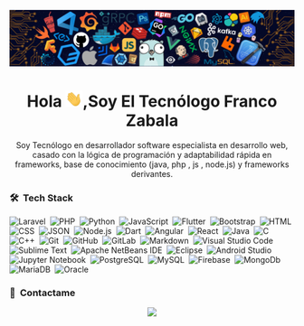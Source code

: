 ![Github Banner](https://github.com/Jaydeep-Yadav/Jaydeep-Yadav/blob/main/banner.png)

<h1 align="center">Hola <img src="https://raw.githubusercontent.com/KevinPatel04/KevinPatel04/master/Hi.gif" width="30px">,Soy El Tecnólogo Franco  Zabala</h1>

<p align="center" width="150px">Soy Tecnólogo en desarrollador software especialista en desarrollo web,<br/> casado con la lógica de programación y adaptabilidad rápida en frameworks, base de conocimiento (java, php , js , node.js) y frameworks derivantes.</p>


### 🛠 &nbsp;Tech Stack

![Laravel](https://img.shields.io/badge/-Laravel-05122A?style=flat&logo=laravel&logoColor=FF2D20)&nbsp;
![PHP](https://img.shields.io/badge/-PHP-05122A?style=flat&logo=php&logoColor=777BB4)&nbsp;
![Python](https://img.shields.io/badge/-Python-05122A?style=flat&logo=python)&nbsp;
![JavaScript](https://img.shields.io/badge/-JavaScript-05122A?style=flat&logo=javascript)&nbsp;
![Flutter](https://img.shields.io/badge/-Flutter-05122A?style=flat&logo=flutter&logoColor=02569B)&nbsp;
![Bootstrap](https://img.shields.io/badge/-Bootstrap-05122A?style=flat&logo=bootstrap&logoColor=563D7C)&nbsp;
![HTML](https://img.shields.io/badge/-HTML-05122A?style=flat&logo=HTML5)&nbsp;
![CSS](https://img.shields.io/badge/-CSS-05122A?style=flat&logo=CSS3&logoColor=1572B6)&nbsp;
![JSON](https://img.shields.io/badge/-JSON-05122A?style=flat&logo=json&logoColor=000000)&nbsp;
![Node.js](https://img.shields.io/badge/-Node.js-05122A?style=flat&logo=node.js&logoColor=339933)&nbsp;
![Dart](https://img.shields.io/badge/-Dart-05122A?style=flat&logo=dart&logoColor=1075C2)&nbsp;
![Angular](https://img.shields.io/badge/-Angular-05122A?style=flat&logo=angular)&nbsp;
![React](https://img.shields.io/badge/-ReactJs-05122A?style=flat&logo=react)&nbsp;
![Java](https://img.shields.io/badge/-Java-05122A?style=flat&logo=Java&logoColor=FFA518)&nbsp;
![C](https://img.shields.io/badge/-C-05122A?style=flat&logo=C&logoColor=A8B9CC)&nbsp;
![C++](https://img.shields.io/badge/-C++-05122A?style=flat&logo=C%2B%2B&logoColor=00599C)&nbsp;
![Git](https://img.shields.io/badge/-Git-05122A?style=flat&logo=git)&nbsp;
![GitHub](https://img.shields.io/badge/-GitHub-05122A?style=flat&logo=github)&nbsp;
![GitLab](https://img.shields.io/badge/-GitLab-05122A?style=flat&logo=gitLab)&nbsp;
![Markdown](https://img.shields.io/badge/-Markdown-05122A?style=flat&logo=markdown)&nbsp;
![Visual Studio Code](https://img.shields.io/badge/-Visual%20Studio%20Code-05122A?style=flat&logo=visual-studio-code&logoColor=007ACC)&nbsp;
![Sublime Text](https://img.shields.io/badge/-Sublime%20Text-05122A?style=flat&logo=sublime-text&logoColor=FF9800)&nbsp;
![Apache NetBeans IDE](https://img.shields.io/badge/-Apache%20NetBeans-05122A?style=flat&logo=Apache-NetBeans-IDE)&nbsp;
![Eclipse](https://img.shields.io/badge/-Eclipse-05122A?style=flat&logo=eclipse)&nbsp;
![Android Studio](https://img.shields.io/badge/-Android%20Studio-05122A?style=flat&logo=android-studio&logoColor=3DDC84)&nbsp;
![Jupyter Notebook](https://img.shields.io/badge/-Jupyter%20Notebook-05122A?style=flat&logo=jupyter&logoColor=F37626)&nbsp;
![PostgreSQL](https://img.shields.io/badge/-PostgreSQL-05122A?style=flat&logo=postgresql&logoColor=336791)&nbsp;
![MySQL](https://img.shields.io/badge/-MySQL-05122A?style=flat&logo=mysql&logoColor=4479A1)&nbsp;
![Firebase](https://img.shields.io/badge/-Firebase-05122A?style=flat&logo=firebase&logoColor=FFCA28)&nbsp;
![MongoDb](https://img.shields.io/badge/-MongoDB-05122A?style=flat&logo=mongodb&logoColor=008080)&nbsp;
![MariaDB](https://img.shields.io/badge/-MariaDb-05122A?style=flat&logo=mariadb)&nbsp;
![Oracle](https://img.shields.io/badge/-Oracle-05122A?style=flat&logo=oracle)&nbsp;




### :link: &nbsp;Contactame

<p align="center">
<a href="https://www.linkedin.com/in/franco-zabala-nogales-4b7097185/">
  <img src="https://skillicons.dev/icons?i=linkedin" />
</a>
</p>
